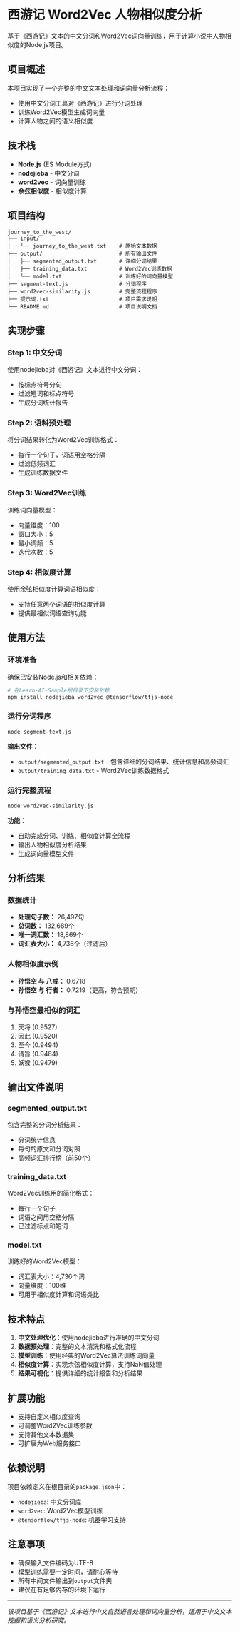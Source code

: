 # 西游记 Word2Vec 人物相似度分析

基于《西游记》文本的中文分词和Word2Vec词向量训练，用于计算小说中人物相似度的Node.js项目。

## 项目概述

本项目实现了一个完整的中文文本处理和词向量分析流程：
- 使用中文分词工具对《西游记》进行分词处理
- 训练Word2Vec模型生成词向量
- 计算人物之间的语义相似度

## 技术栈

- **Node.js** (ES Module方式)
- **nodejieba** - 中文分词
- **word2vec** - 词向量训练
- **余弦相似度** - 相似度计算

## 项目结构

```
journey_to_the_west/
├── input/
│   └── journey_to_the_west.txt    # 原始文本数据
├── output/                        # 所有输出文件
│   ├── segmented_output.txt       # 详细分词结果
│   ├── training_data.txt          # Word2Vec训练数据
│   └── model.txt                  # 训练好的词向量模型
├── segment-text.js                # 分词程序
├── word2vec-similarity.js         # 完整流程程序
├── 提示词.txt                      # 项目需求说明
└── README.md                      # 项目说明文档
```

## 实现步骤

### Step 1: 中文分词
使用nodejieba对《西游记》文本进行中文分词：
- 按标点符号分句
- 过滤短词和标点符号
- 生成分词统计报告

### Step 2: 语料预处理
将分词结果转化为Word2Vec训练格式：
- 每行一个句子，词语用空格分隔
- 过滤低频词汇
- 生成训练数据文件

### Step 3: Word2Vec训练
训练词向量模型：
- 向量维度：100
- 窗口大小：5
- 最小词频：5
- 迭代次数：5

### Step 4: 相似度计算
使用余弦相似度计算词语相似度：
- 支持任意两个词语的相似度计算
- 提供最相似词语查询功能

## 使用方法

### 环境准备

确保已安装Node.js和相关依赖：

```bash
# 在Learn-AI-Sample根目录下安装依赖
npm install nodejieba word2vec @tensorflow/tfjs-node
```

### 运行分词程序

```bash
node segment-text.js
```

**输出文件：**
- `output/segmented_output.txt` - 包含详细的分词结果、统计信息和高频词汇
- `output/training_data.txt` - Word2Vec训练数据格式

### 运行完整流程

```bash
node word2vec-similarity.js
```

**功能：**
- 自动完成分词、训练、相似度计算全流程
- 输出人物相似度分析结果
- 生成词向量模型文件

## 分析结果

### 数据统计
- **处理句子数：** 26,497句
- **总词数：** 132,689个
- **唯一词汇数：** 18,869个
- **词汇表大小：** 4,736个（过滤后）

### 人物相似度示例
- **孙悟空 与 八戒：** 0.6718
- **孙悟空 与 行者：** 0.7219（更高，符合预期）

### 与孙悟空最相似的词汇
1. 天将 (0.9527)
2. 因此 (0.9520)
3. 至今 (0.9494)
4. 请旨 (0.9484)
5. 妖猴 (0.9479)

## 输出文件说明

### segmented_output.txt
包含完整的分词分析结果：
- 分词统计信息
- 每句的原文和分词对照
- 高频词汇排行榜（前50个）

### training_data.txt
Word2Vec训练用的简化格式：
- 每行一个句子
- 词语之间用空格分隔
- 已过滤标点和短词

### model.txt
训练好的Word2Vec模型：
- 词汇表大小：4,736个词
- 向量维度：100维
- 可用于相似度计算和词语类比

## 技术特点

1. **中文处理优化**：使用nodejieba进行准确的中文分词
2. **数据预处理**：完整的文本清洗和格式化流程
3. **模型训练**：使用经典的Word2Vec算法训练词向量
4. **相似度计算**：实现余弦相似度计算，支持NaN值处理
5. **结果可视化**：提供详细的统计报告和分析结果

## 扩展功能

- 支持自定义相似度查询
- 可调整Word2Vec训练参数
- 支持其他文本数据集
- 可扩展为Web服务接口

## 依赖说明

项目依赖定义在根目录的`package.json`中：
- `nodejieba`: 中文分词库
- `word2vec`: Word2Vec模型训练
- `@tensorflow/tfjs-node`: 机器学习支持

## 注意事项

- 确保输入文件编码为UTF-8
- 模型训练需要一定时间，请耐心等待
- 所有中间文件输出到`output`文件夹
- 建议在有足够内存的环境下运行

---

*该项目基于《西游记》文本进行中文自然语言处理和词向量分析，适用于中文文本挖掘和语义分析研究。*